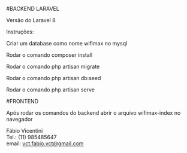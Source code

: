 #BACKEND LARAVEL<br/>

Versão do Laravel 8<br/>

Instruções:<br/>

Criar um database como nome wifimax no mysql<br/>

Rodar o comando composer install<br/>

Rodar o comando php artisan migrate<br/>

Rodar o comando php artisan db:seed<br/>

Rodar o comando php artisan serve<br/>

#FRONTEND<br/>

Após rodar os comandos do backend abrir o arquivo wifimax-index no navegador<br/>


Fábio Vicentini<br/>
Tel.: (11) 985485647<br/>
email: vct.fabio.vct@gmail.com<br/>
